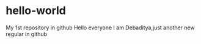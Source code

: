 # hello-world
My 1st repository in github
Hello everyone
I am Debaditya,just another new regular in github
